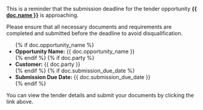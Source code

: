 <p>
  This is a reminder that the submission deadline for the tender opportunity 
  <strong><a href="{{ frappe.utils.get_url() }}/app/tender-opportunity/{{ doc.name }}" target="_blank">{{ doc.name }}</a></strong> is approaching.
</p>

<p>
  Please ensure that all necessary documents and requirements are completed and submitted before the deadline to avoid disqualification.
</p>

<ul>
  {% if doc.opportunity_name %}
    <li><strong>Opportunity Name:</strong> {{ doc.opportunity_name }}</li>
  {% endif %}
  {% if doc.party %}
  <li><strong>Customer:</strong> {{ doc.party }}</li>
  {% endif %}
  {% if doc.submission_due_date %}
  <li><strong>Submission Due Date:</strong> {{ doc.submission_due_date }}</li>
  {% endif %}
</ul>

<p>
  You can view the tender details and submit your documents by clicking the link above.
</p>
